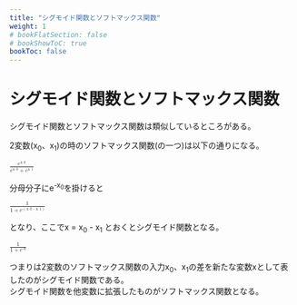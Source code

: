 ```yaml
---
title: "シグモイド関数とソフトマックス関数"
weight: 1
# bookFlatSection: false
# bookShowToC: true
bookToc: false
---
```


# シグモイド関数とソフトマックス関数

シグモイド関数とソフトマックス関数は類似しているところがある。  

2変数(x<sub>0</sub>、x<sub>1</sub>)の時のソフトマックス関数(の一つ)は以下の通りになる。  

<math>
    <mfrac>
        <mrow>
            <msup>
                <mi>e</mi>
                <mn>
                    <mrow>
                        <msub>
                            <mi>x</mi>
                            <mn>0</mn>
                        </msub>
                    </mrow>
                </mn>
            </msup>
        </mrow>
        <mrow>
            <msup>
                <mi>e</mi>
                <mn>
                    <mrow>
                        <msub>
                            <mi>x</mi>
                            <mn>0</mn>
                        </msub>
                    </mrow>
                </mn>
            </msup>
            <mo>+</mo>
             <msup>
                <mi>e</mi>
                <mn>
                    <mrow>
                        <msub>
                            <mi>x</mi>
                            <mn>1</mn>
                        </msub>
                    </mrow>
                </mn>
            </msup>
        </mrow>
    </mfrac>
</math>

分母分子にe<sup>-x<sub>0</sub></sup>を掛けると  

<math>
    <mfrac>
        <mrow>
            <mn>1</mn>
        </mrow>
        <mrow>
            <mn>1</mn>
            <mo>+</mo>
            <msup>
                <mi>e</mi>
                <mn>
                    <mrow>
                        <mo>-(</mo>
                        <msub>
                            <mi>x</mi>
                            <mn>0</mn>
                        </msub>
                        <mo>-</mo>
                        <msub>
                            <mi>x</mi>
                            <mn>1</mn>
                        </msub>
                        <mo>)</mo>
                    </mrow>
                </mn>
            </msup>
        </mrow>
    </mfrac>
</math>

となり、ここでx = x<sub>0</sub> - x<sub>1</sub> とおくとシグモイド関数となる。

<math>
    <mfrac>
        <mrow>
            <mn>1</mn>
        </mrow>
        <mrow>
            <mn>1</mn>
            <mo>+</mo>
            <msup>
                <mi>e</mi>
                <mn>-x</mn>
            </msup>
        </mrow>
    </mfrac>
</math>

つまりは2変数のソフトマックス関数の入力x<sub>0</sub>、x<sub>1</sub>の差を新たな変数xとして表したのがシグモイド関数である。  
シグモイド関数を他変数に拡張したものがソフトマックス関数となる。  


